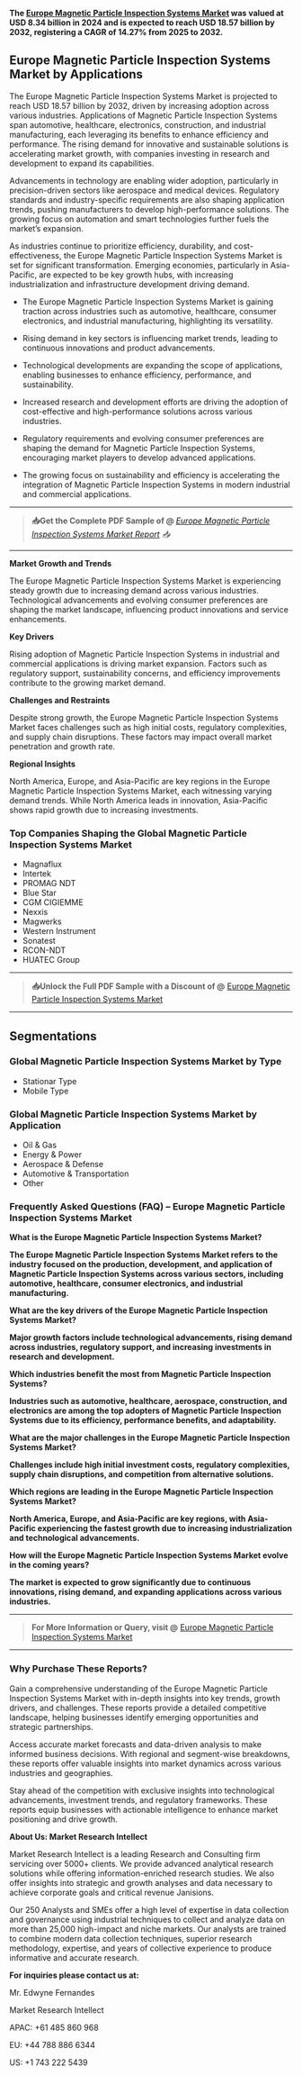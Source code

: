 <p><strong>The <a href="https://www.marketresearchintellect.com/download-sample/?rid=1061331&amp;utm_source=Pulse-April-Europe&amp;utm_medium=852">Europe Magnetic Particle Inspection Systems Market</a> was valued at USD 8.34 billion in 2024 and is expected to reach USD 18.57 billion by 2032, registering a CAGR of 14.27% from 2025 to 2032.</strong></p><h2>Europe Magnetic Particle Inspection Systems Market by Applications&nbsp;</h2><p><p>The Europe Magnetic Particle Inspection Systems Market is projected to reach USD 18.57 billion by 2032, driven by increasing adoption across various industries. Applications of Magnetic Particle Inspection Systems span automotive, healthcare, electronics, construction, and industrial manufacturing, each leveraging its benefits to enhance efficiency and performance. The rising demand for innovative and sustainable solutions is accelerating market growth, with companies investing in research and development to expand its capabilities.</p><p>Advancements in technology are enabling wider adoption, particularly in precision-driven sectors like aerospace and medical devices. Regulatory standards and industry-specific requirements are also shaping application trends, pushing manufacturers to develop high-performance solutions. The growing focus on automation and smart technologies further fuels the market&rsquo;s expansion.</p><p>As industries continue to prioritize efficiency, durability, and cost-effectiveness, the Europe Magnetic Particle Inspection Systems Market is set for significant transformation. Emerging economies, particularly in Asia-Pacific, are expected to be key growth hubs, with increasing industrialization and infrastructure development driving demand.</p></p><ul><li><p>The Europe Magnetic Particle Inspection Systems Market is gaining traction across industries such as automotive, healthcare, consumer electronics, and industrial manufacturing, highlighting its versatility.</p></li><li><p>Rising demand in key sectors is influencing market trends, leading to continuous innovations and product advancements.</p></li><li><p>Technological developments are expanding the scope of applications, enabling businesses to enhance efficiency, performance, and sustainability.</p></li><li><p>Increased research and development efforts are driving the adoption of cost-effective and high-performance solutions across various industries.</p></li><li><p>Regulatory requirements and evolving consumer preferences are shaping the demand for Magnetic Particle Inspection Systems, encouraging market players to develop advanced applications.</p></li><li><p>The growing focus on sustainability and efficiency is accelerating the integration of Magnetic Particle Inspection Systems in modern industrial and commercial applications.</p></li></ul><hr /><blockquote><p><strong><span class="font-[700]">📥Get the Complete PDF Sample of @ </span></strong><em><span class="font-[700]"><a href="https://www.marketresearchintellect.com/download-sample/?rid=1061331&amp;utm_source=Pulse-April-Europe&amp;utm_medium=852" target="_blank" data-tracking-control-name="article-ssr-frontend-pulse_little-text-block" data-tracking-will-navigate="" data-test-link="">Europe Magnetic Particle Inspection Systems Market Report</a>&nbsp;📥</span></em></p></blockquote><hr /><p class="" data-start="77" data-end="360"><strong data-start="77" data-end="105">Market Growth and Trends</strong></p><p class="" data-start="77" data-end="360">The Europe Magnetic Particle Inspection Systems Market is experiencing steady growth due to increasing demand across various industries. Technological advancements and evolving consumer preferences are shaping the market landscape, influencing product innovations and service enhancements.</p><p class="" data-start="362" data-end="606"><strong data-start="362" data-end="377">Key Drivers</strong></p><p class="" data-start="362" data-end="606">Rising adoption of Magnetic Particle Inspection Systems in industrial and commercial applications is driving market expansion. Factors such as regulatory support, sustainability concerns, and efficiency improvements contribute to the growing market demand.</p><p class="" data-start="608" data-end="849"><strong data-start="608" data-end="637">Challenges and Restraints</strong></p><p class="" data-start="608" data-end="849">Despite strong growth, the Europe Magnetic Particle Inspection Systems Market faces challenges such as high initial costs, regulatory complexities, and supply chain disruptions. These factors may impact overall market penetration and growth rate.</p><p class="" data-start="851" data-end="1095"><strong data-start="851" data-end="872">Regional Insights</strong></p><p class="" data-start="851" data-end="1095">North America, Europe, and Asia-Pacific are key regions in the Europe Magnetic Particle Inspection Systems Market, each witnessing varying demand trends. While North America leads in innovation, Asia-Pacific shows rapid growth due to increasing investments.</p><p><h3>Top Companies Shaping the Global Magnetic Particle Inspection Systems Market </h3><ul><li>Magnaflux</li><li>Intertek</li><li>PROMAG NDT</li><li>Blue Star</li><li>CGM CIGIEMME</li><li>Nexxis</li><li>Magwerks</li><li>Western Instrument</li><li>Sonatest</li><li>RCON-NDT</li><li>HUATEC Group</li></ul></p><hr /><blockquote><p><strong>📥Unlock the Full PDF Sample with a Discount of @</strong> <a href="https://www.marketresearchintellect.com/ask-for-discount/?rid=1061331&amp;utm_source=Pulse-April-Europe&amp;utm_medium=852">Europe Magnetic Particle Inspection Systems Market</a></p></blockquote><hr /><p><h2>Segmentations</h2><h3>Global Magnetic Particle Inspection Systems Market by Type</h3><ul><li>Stationar Type</li><li>Mobile Type</li></ul><h3>Global Magnetic Particle Inspection Systems Market by Application</h3><ul><li>Oil & Gas</li><li>Energy & Power</li><li>Aerospace & Defense</li><li>Automotive & Transportation</li><li>Other</li></ul></p><h3><strong>Frequently Asked Questions (FAQ) &ndash; Europe Magnetic Particle Inspection Systems Market</strong></h3><p><strong>What is the Europe Magnetic Particle Inspection Systems Market?</strong></p><p><strong>The Europe Magnetic Particle Inspection Systems Market refers to the industry focused on the production, development, and application of Magnetic Particle Inspection Systems across various sectors, including automotive, healthcare, consumer electronics, and industrial manufacturing.</strong></p><p><strong>What are the key drivers of the Europe Magnetic Particle Inspection Systems Market?</strong></p><p><strong>Major growth factors include technological advancements, rising demand across industries, regulatory support, and increasing investments in research and development.</strong></p><p><strong>Which industries benefit the most from Magnetic Particle Inspection Systems?</strong></p><p><strong>Industries such as automotive, healthcare, aerospace, construction, and electronics are among the top adopters of Magnetic Particle Inspection Systems due to its efficiency, performance benefits, and adaptability.</strong></p><p><strong>What are the major challenges in the Europe Magnetic Particle Inspection Systems Market?</strong></p><p><strong>Challenges include high initial investment costs, regulatory complexities, supply chain disruptions, and competition from alternative solutions.</strong></p><p><strong>Which regions are leading in the Europe Magnetic Particle Inspection Systems Market?</strong></p><p><strong>North America, Europe, and Asia-Pacific are key regions, with Asia-Pacific experiencing the fastest growth due to increasing industrialization and technological advancements.</strong></p><p><strong>How will the Europe Magnetic Particle Inspection Systems Market evolve in the coming years?</strong></p><p><strong>The market is expected to grow significantly due to continuous innovations, rising demand, and expanding applications across various industries.</strong></p><hr /><blockquote><p><span class="font-[700]"><strong>For More Information or Query, visit&nbsp;@</strong>&nbsp;</span><span class="font-[700]"><a href="https://www.marketresearchintellect.com/product/magnetic-particle-inspection-systems-market/?utm_source=Linkedin&utm_medium=852" target="_blank" data-tracking-control-name="article-ssr-frontend-pulse_little-text-block" data-tracking-will-navigate="" data-test-link="">Europe Magnetic Particle Inspection Systems Market</a></span></p></blockquote><hr /><h3><strong data-start="0" data-end="31">Why Purchase These Reports?</strong></h3><p class="" data-start="35" data-end="297">Gain a comprehensive understanding of the Europe Magnetic Particle Inspection Systems Market with in-depth insights into key trends, growth drivers, and challenges. These reports provide a detailed competitive landscape, helping businesses identify emerging opportunities and strategic partnerships.</p><p class="" data-start="299" data-end="540">Access accurate market forecasts and data-driven analysis to make informed business decisions. With regional and segment-wise breakdowns, these reports offer valuable insights into market dynamics across various industries and geographies.</p><p class="" data-start="542" data-end="784">Stay ahead of the competition with exclusive insights into technological advancements, investment trends, and regulatory frameworks. These reports equip businesses with actionable intelligence to enhance market positioning and drive growth.</p><p><strong><span class="font-[700]">About Us: Market Research Intellect</span></strong></p><p><span class="">Market Research Intellect is a leading Research and Consulting firm servicing over 5000+ clients. We provide advanced analytical research solutions while offering information-enriched research studies.&nbsp;</span>We also offer insights into strategic and growth analyses and data necessary to achieve corporate goals and critical revenue Janisions.</p><p><span class="">Our 250 Analysts and SMEs offer a high level of expertise in data collection and governance using industrial techniques to collect and analyze data on more than 25,000 high-impact and niche markets. Our analysts are trained to combine modern data collection techniques, superior research methodology, expertise, and years of collective experience to produce informative and accurate research.</span></p><p><strong>For inquiries please contact us at:</strong></p><p>Mr. Edwyne Fernandes</p><p>Market Research Intellect</p><p>APAC: +61 485 860 968</p><p>EU: +44 788 886 6344</p><p>US: +1 743 222 5439</p>